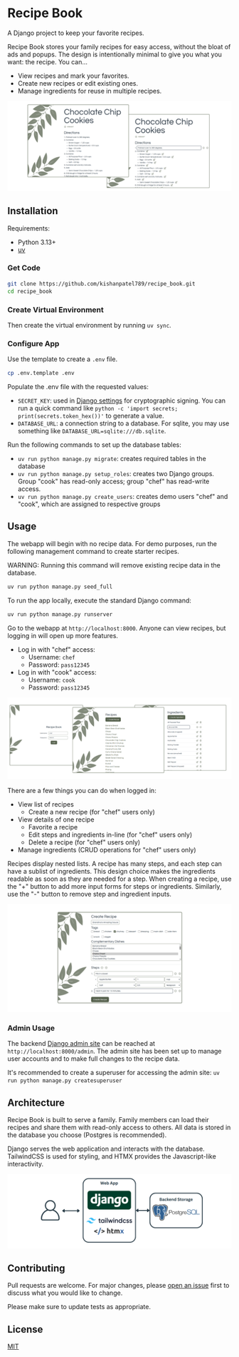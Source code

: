 # Recipe Book

A Django project to keep your favorite recipes.

Recipe Book stores your family recipes for easy access, without the bloat of ads and popups. The design is intentionally minimal to give you what you want: the recipe. You can...

- View recipes and mark your favorites.
- Create new recipes or edit existing ones.
- Manage ingredients for reuse in multiple recipes.

![Screenshot of Chocolate Chip Cookie Pages](./images/ScreenshotCookieDetail.png)

## Installation
Requirements:

- Python 3.13+
- [uv](https://docs.astral.sh/uv/getting-started/installation/)

### Get Code

```bash
git clone https://github.com/kishanpatel789/recipe_book.git
cd recipe_book
```

### Create Virtual Environment
Then create the virtual environment by running `uv sync`.

### Configure App

Use the template to create a `.env` file.

```bash
cp .env.template .env
```

Populate the .env file with the requested values:

- `SECRET_KEY`: used in [Django settings](https://docs.djangoproject.com/en/5.2/ref/settings/#std-setting-SECRET_KEY) for cryptographic signing. You can run a quick command like `python -c 'import secrets; print(secrets.token_hex())'` to generate a value.
- `DATABASE_URL`: a connection string to a database. For sqlite, you may use something like `DATABASE_URL=sqlite:///db.sqlite`.

Run the following commands to set up the database tables:

- `uv run python manage.py migrate`: creates required tables in the database
- `uv run python manage.py setup_roles`: creates two Django groups. Group "cook" has read-only access; group "chef" has read-write access.
- `uv run python manage.py create_users`: creates demo users "chef" and "cook", which are assigned to respective groups

## Usage

The webapp will begin with no recipe data. For demo purposes, run the following management command to create starter recipes.

WARNING: Running this command will remove existing recipe data in the database.

```bash
uv run python manage.py seed_full
```

To run the app locally, execute the standard Django command:

```bash
uv run python manage.py runserver
```

Go to the webapp at `http://localhost:8000`. Anyone can view recipes, but logging in will open up more features.

- Log in with "chef" access:
  - Username: `chef`
  - Password: `pass12345`
- Log in with "cook" access:
  - Username: `cook`
  - Password: `pass12345`

![Screenshot of Login and List Pages](./images/ScreenshotLoginLists.png)

There are a few things you can do when logged in:

- View list of recipes
  - Create a new recipe (for "chef" users only)
- View details of one recipe
  - Favorite a recipe
  - Edit steps and ingredients in-line (for "chef" users only)
  - Delete a recipe (for "chef" users only)
- Manage ingredients (CRUD operations for "chef" users only)

Recipes display nested lists. A recipe has many steps, and each step can have a sublist of ingredients. This design choice makes the ingredients readable as soon as they are needed for a step. When creating a recipe, use the "+" button to add more input forms for steps or ingredients. Similarly, use the "-" button to remove step and ingredient inputs.

![Screenshot of Create Page](./images/ScreenshotCreateRecipe.png)

### Admin Usage

The backend [Django admin site](https://docs.djangoproject.com/en/5.2/ref/contrib/admin/) can be reached at `http://localhost:8000/admin`. The admin site has been set up to manage user accounts and to make full changes to the recipe data.

It's recommended to create a superuser for accessing the admin site: `uv run python manage.py createsuperuser`

## Architecture

Recipe Book is built to serve a family. Family members can load their recipes and share them with read-only access to others. All data is stored in the database you choose (Postgres is recommended).

Django serves the web application and interacts with the database. TailwindCSS is used for styling, and HTMX provides the Javascript-like interactivity.

![Recipe Book Architecture](./images/ArchitectureRecipeBook.png)

## Contributing

Pull requests are welcome. For major changes, please [open an issue](https://github.com/kishanpatel789/recipe_book/issues) first to discuss what you would like to change.

Please make sure to update tests as appropriate.

## License

[MIT](https://choosealicense.com/licenses/mit/)
